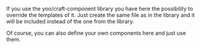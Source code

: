 If you use the yoo/craft-component library you have here the possibility to override the templates of it.
Just create the same file as in the library and it will be included instead of the one from the library.

Of course, you can also define your own components here and just use them.
